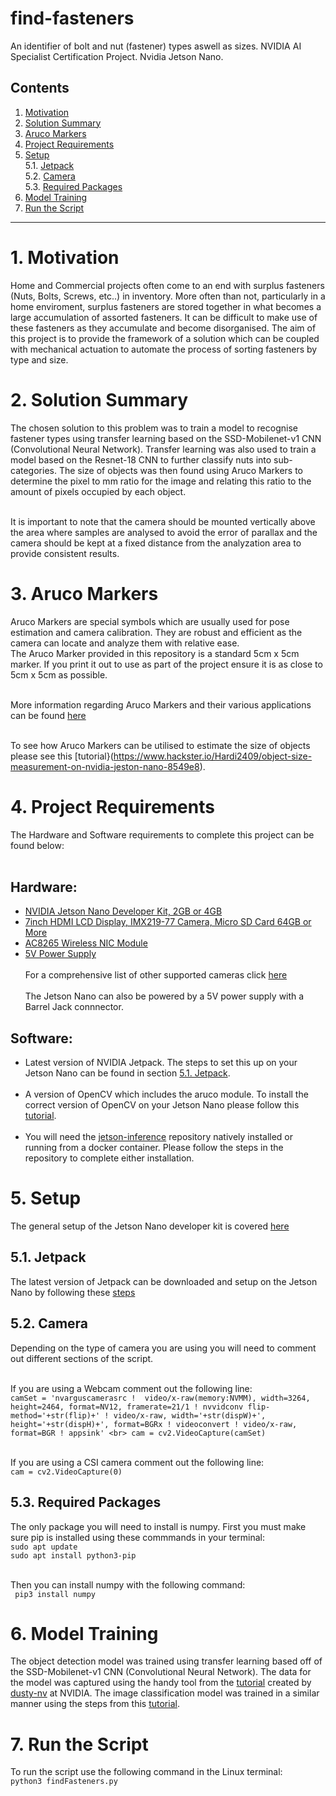 # find-fasteners
An identifier of bolt and nut (fastener) types aswell as sizes. NVIDIA AI Specialist Certification Project. Nvidia Jetson Nano.
## Contents
1. [Motivation](#1-motivation)
2. [Solution Summary](#2-solution-summary)
3. [Aruco Markers](#3-aruco-markers)
4. [Project Requirements](#4-project-requirements)
5. [Setup](#5-setup)<br>
  5.1. [Jetpack](#51-jetpack)<br>
  5.2. [Camera](#52-camera)<br>
  5.3. [Required Packages](#53-required-packages)<br>
6. [Model Training](#6-model-training)
7. [Run the Script](#7-run-the-script)
<hr>

# 1. Motivation

Home and Commercial projects often come to an end with surplus fasteners (Nuts, Bolts, Screws, etc..) in inventory. More often than not, particularly in a home enviroment, surplus fasteners are stored together in what becomes a large accumulation of assorted fasteners. It can be difficult to make use of these fasteners as they accumulate and become disorganised. The aim of this project is to provide the framework of a solution which can be coupled with mechanical actuation to automate the process of sorting fasteners by type and size.

# 2. Solution Summary

The chosen solution to this problem was to train a model to recognise fastener types using transfer learning based on the SSD-Mobilenet-v1 CNN (Convolutional Neural Network). Transfer learning was also used to train a model based on the Resnet-18 CNN to further classify nuts into sub-categories. The size of objects was then found using Aruco Markers to determine the pixel to mm ratio for the image and relating this ratio to the amount of pixels occupied by each object. <br> <br>

It is important to note that the camera should be mounted vertically above the area where samples are analysed to avoid the error of parallax and the camera should be kept at a fixed distance from the analyzation area to provide consistent results.

# 3. Aruco Markers

Aruco Markers are special symbols which are usually used for pose estimation and camera calibration. They are robust and efficient as the camera can locate and analyze them with relative ease. <br>
The Aruco Marker provided in this repository is a standard 5cm x 5cm marker. If you print it out to use as part of the project ensure it is as close to 5cm x 5cm as possible.<br> <br>

More information regarding Aruco Markers and their various applications can be found [here](https://docs.opencv.org/4.x/d9/d6d/tutorial_table_of_content_aruco.html)<br> <br>

To see how Aruco Markers can be utilised to estimate the size of objects please see this [tutorial}(https://www.hackster.io/Hardi2409/object-size-measurement-on-nvidia-jeston-nano-8549e8).

# 4. Project Requirements

The Hardware and Software requirements to complete this project can be found below: <br> <br>
## Hardware:<br>
* [NVIDIA Jetson Nano Developer Kit, 2GB or 4GB](https://developer.nvidia.com/embedded/jetson-nano-developer-kit)
* [7inch HDMI LCD Display, IMX219-77 Camera, Micro SD Card 64GB or More](https://www.amazon.com/Developer-Accessories-Powerful-Development-XYGStudy/dp/B08629Y5JR/ref=sr_1_1_sspa?dchild=1&keywords=nvidia%2Bjetson%2Bnano%2Bdisplay&qid=1606178640&sr=8-1-spons&spLa=ZW5jcnlwdGVkUXVhbGlmaWVyPUEzTkZDV1A2REZGVVhPJmVuY3J5cHRlZElkPUExMDM4NDgyMkdTS1dWSkNXWks0WSZlbmNyeXB0ZWRBZElkPUEwMzk0NjI2MzlVVUlZUzVFQkxVUCZ3aWRnZXROYW1lPXNwX2F0ZiZhY3Rpb249Y2xpY2tSZWRpcmVjdCZkb05vdExvZ0NsaWNrPXRydWU&th=1)
* [AC8265 Wireless NIC Module](https://www.amazon.com/Wireless-AC8265-Wireless-Developer-Support-Bluetooth/dp/B07V9B5C6M/ref=pd_day0fbt_img_1/130-9141069-3820329?pd_rd_w=Icn1h&pf_rd_p=bcb8482a-3db5-4b0b-9f15-b86e24acdb00&pf_rd_r=A4ZYHQHC7F6DSBTK2D52&pd_rd_r=7c30cc4d-383b-432a-8a7f-1a4192f57d70&pd_rd_wg=uGeVN&pd_rd_i=B07V9B5C6M&psc=1)
* [5V Power Supply](https://www.amazon.com/gp/product/B07TYQRXTK/ref=ppx_yo_dt_b_asin_title_o02_s00?ie=UTF8&psc=1)<br> <br>
For a comprehensive list of other supported cameras click [here](https://developer.nvidia.com/embedded/jetson-partner-supported-cameras?t1_max-resolution=4K)<br> <br>
The Jetson Nano can also be powered by a 5V power supply with a Barrel Jack connnector.

## Software:<br>
* Latest version of NVIDIA Jetpack. The steps to set this up on your Jetson Nano can be found in section [5.1. Jetpack](#51-jetpack).<br> <br>
* A version of OpenCV which includes the aruco module. To install the correct version of OpenCV on your Jetson Nano please follow this [tutorial](https://automaticaddison.com/how-to-install-opencv-4-5-on-nvidia-jetson-nano/).<br> <br>
* You will need the [jetson-inference](https://github.com/dusty-nv/jetson-inference) repository natively installed or running from a docker container. Please follow the steps in the repository to complete either installation.

# 5. Setup

The general setup of the Jetson Nano developer kit is covered [here](https://developer.nvidia.com/embedded/learn/get-started-jetson-nano-devkit)

## 5.1. Jetpack

The latest version of Jetpack can be downloaded and setup on the Jetson Nano by following these [steps](https://developer.nvidia.com/embedded/learn/get-started-jetson-nano-devkit#write)

## 5.2. Camera

Depending on the type of camera you are using you will need to comment out different sections of the script.<br> <br>

If you are using a Webcam comment out the following line:<br>
`camSet = 'nvarguscamerasrc !  video/x-raw(memory:NVMM), width=3264, height=2464, format=NV12, framerate=21/1 ! nvvidconv flip-method='+str(flip)+' ! video/x-raw, width='+str(dispW)+', height='+str(dispH)+', format=BGRx ! videoconvert ! video/x-raw, format=BGR ! appsink' <br>
cam = cv2.VideoCapture(camSet)` <br> <br>

If you are using a CSI camera comment out the following line:<br>
`cam = cv2.VideoCapture(0)`

## 5.3. Required Packages

The only package you will need to install is numpy. First you must make sure pip is installed using these commmands in your terminal: <br> 
`sudo apt update` <br>
`sudo apt install python3-pip` <br> <br>

Then you can install numpy with the following command: <br>
` pip3 install numpy`

# 6. Model Training

The object detection model was trained using transfer learning based off of the SSD-Mobilenet-v1 CNN (Convolutional Neural Network). The data for the model was captured using the handy tool from the [tutorial](https://www.youtube.com/watch?v=2XMkPW_sIGg&t=1s) created by [dusty-nv](https://github.com/dusty-nv) at NVIDIA. The image classification model was trained in a similar manner using the steps from this [tutorial](https://www.youtube.com/watch?v=sN6aT9TpltU&t=1942s).

# 7. Run the Script

To run the script use the following command in the Linux terminal: <br>
`python3 findFasteners.py`
